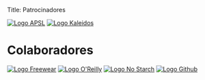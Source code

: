 Title: Patrocinadores


[![Logo APSL]({filename}/images/apsl.jpg)](http://apsl.net)
[![Logo Kaleidos]({filename}/images/kaleidos.svg)](http://kaleidos.net)

# Colaboradores

[![Logo Freewear]({filename}/images/freewear.png)](https://www.freewear.org/?page=list_items&org=PythonEspa%C3%B1a)
[![Logo O'Reilly]({filename}/images/oreilly.png)](http://www.oreilly.com)
[![Logo No Starch]({filename}/images/nostarchpress.jpg)](http://www.nostarch.com)
[![Logo Github]({filename}/images/github.png)](http://www.github.com)
